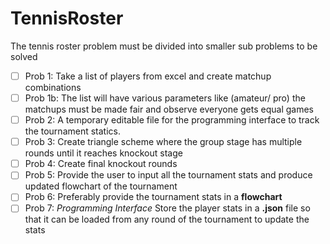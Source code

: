 # TennisRoster
The tennis roster problem must be divided into smaller sub problems to be solved
- [ ] Prob 1: Take a list of players from excel and create matchup combinations
- [ ] Prob 1b: The list will have various parameters like (amateur/ pro) the matchups must be made fair and observe everyone gets equal games
- [ ] Prob 2: A temporary editable file for the programming interface to track the tournament
  statics.
- [ ] Prob 3: Create triangle scheme where the group stage has multiple rounds until it reaches knockout stage
- [ ] Prob 4: Create final knockout rounds
- [ ] Prob 5: Provide the user to input all the tournament stats and produce updated flowchart of the tournament
- [ ] Prob 6: Preferably provide the tournament stats in a **flowchart**
- [ ] Prob 7: _Programming Interface_ Store the player stats in a **.json** file so that it can be loaded from any round of the tournament to update the stats